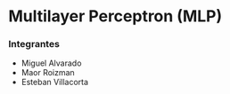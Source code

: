 # Multilayer Perceptron (MLP)
### Integrantes
- Miguel Alvarado
- Maor Roizman
- Esteban Villacorta
